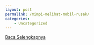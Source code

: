 ```yaml
---
layout: post
permalink: /mimpi-melihat-mobil-rusak/
categories:
    - Uncategorized
---
```


[Baca Selengkapnya](/10)